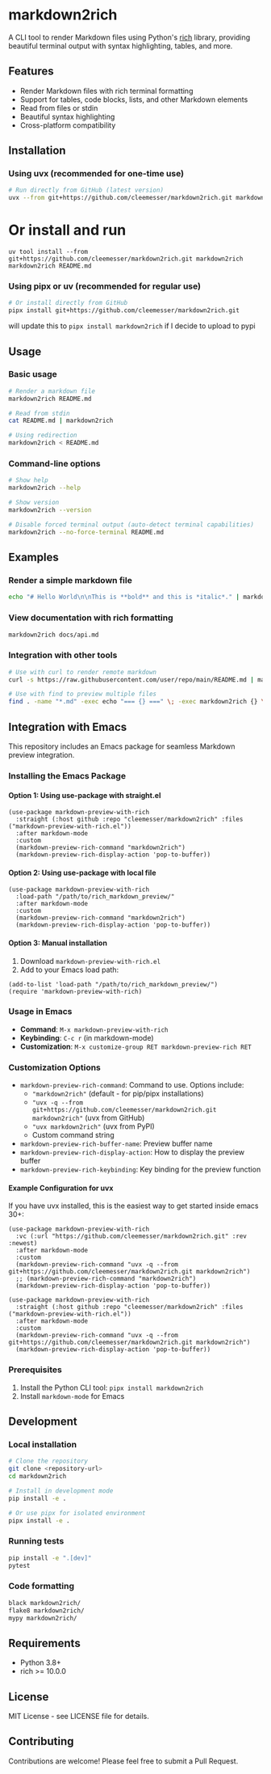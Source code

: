 # markdown2rich

A CLI tool to render Markdown files using Python's [rich](https://github.com/Textualize/rich) library, providing beautiful terminal output with syntax highlighting, tables, and more.

## Features

- Render Markdown files with rich terminal formatting
- Support for tables, code blocks, lists, and other Markdown elements
- Read from files or stdin
- Beautiful syntax highlighting
- Cross-platform compatibility

## Installation

### Using uvx (recommended for one-time use)

```bash
# Run directly from GitHub (latest version)
uvx --from git+https://github.com/cleemesser/markdown2rich.git markdown2rich README.md
```
# Or install and run
```
uv tool install --from git+https://github.com/cleemesser/markdown2rich.git markdown2rich
markdown2rich README.md
```

### Using pipx or uv (recommended for regular use)

```bash
# Or install directly from GitHub
pipx install git+https://github.com/cleemesser/markdown2rich.git
```
will update this to `pipx install markdown2rich` if I decide to upload to pypi


## Usage

### Basic usage

```bash
# Render a markdown file
markdown2rich README.md

# Read from stdin
cat README.md | markdown2rich

# Using redirection
markdown2rich < README.md
```

### Command-line options

```bash
# Show help
markdown2rich --help

# Show version
markdown2rich --version

# Disable forced terminal output (auto-detect terminal capabilities)
markdown2rich --no-force-terminal README.md
```

## Examples

### Render a simple markdown file

```bash
echo "# Hello World\n\nThis is **bold** and this is *italic*." | markdown2rich
```

### View documentation with rich formatting

```bash
markdown2rich docs/api.md
```

### Integration with other tools

```bash
# Use with curl to render remote markdown
curl -s https://raw.githubusercontent.com/user/repo/main/README.md | markdown2rich

# Use with find to preview multiple files
find . -name "*.md" -exec echo "=== {} ===" \; -exec markdown2rich {} \;
```

## Integration with Emacs

This repository includes an Emacs package for seamless Markdown preview integration.

### Installing the Emacs Package

#### Option 1: Using use-package with straight.el

```elisp
(use-package markdown-preview-with-rich
  :straight (:host github :repo "cleemesser/markdown2rich" :files ("markdown-preview-with-rich.el"))
  :after markdown-mode
  :custom
  (markdown-preview-rich-command "markdown2rich")
  (markdown-preview-rich-display-action 'pop-to-buffer))
```

#### Option 2: Using use-package with local file

```elisp
(use-package markdown-preview-with-rich
  :load-path "/path/to/rich_markdown_preview/"
  :after markdown-mode
  :custom
  (markdown-preview-rich-command "markdown2rich")
  (markdown-preview-rich-display-action 'pop-to-buffer))
```

#### Option 3: Manual installation

1. Download `markdown-preview-with-rich.el`
2. Add to your Emacs load path:

```elisp
(add-to-list 'load-path "/path/to/rich_markdown_preview/")
(require 'markdown-preview-with-rich)
```

### Usage in Emacs

- **Command**: `M-x markdown-preview-with-rich`
- **Keybinding**: `C-c r` (in markdown-mode)
- **Customization**: `M-x customize-group RET markdown-preview-rich RET`

### Customization Options

- `markdown-preview-rich-command`: Command to use. Options include:
  - `"markdown2rich"` (default - for pip/pipx installations)
  - `"uvx -q --from git+https://github.com/cleemesser/markdown2rich.git markdown2rich"` (uvx from GitHub)
  - `"uvx markdown2rich"` (uvx from PyPI)
  - Custom command string
- `markdown-preview-rich-buffer-name`: Preview buffer name
- `markdown-preview-rich-display-action`: How to display the preview buffer
- `markdown-preview-rich-keybinding`: Key binding for the preview function

#### Example Configuration for uvx
If you have uvx installed, this is the easiest way to get started inside emacs 30+:
```elisp
(use-package markdown-preview-with-rich
  :vc (:url "https://github.com/cleemesser/markdown2rich.git" :rev :newest)
  :after markdown-mode
  :custom
  (markdown-preview-rich-command "uvx -q --from git+https://github.com/cleemesser/markdown2rich.git markdown2rich")
  ;; (markdown-preview-rich-command "markdown2rich")
  (markdown-preview-rich-display-action 'pop-to-buffer))
```

```elisp
(use-package markdown-preview-with-rich
  :straight (:host github :repo "cleemesser/markdown2rich" :files ("markdown-preview-with-rich.el"))
  :after markdown-mode
  :custom
  (markdown-preview-rich-command "uvx -q --from git+https://github.com/cleemesser/markdown2rich.git markdown2rich")
  (markdown-preview-rich-display-action 'pop-to-buffer))
```

### Prerequisites

1. Install the Python CLI tool: `pipx install markdown2rich`
2. Install `markdown-mode` for Emacs

## Development

### Local installation

```bash
# Clone the repository
git clone <repository-url>
cd markdown2rich

# Install in development mode
pip install -e .

# Or use pipx for isolated environment
pipx install -e .
```

### Running tests

```bash
pip install -e ".[dev]"
pytest
```

### Code formatting

```bash
black markdown2rich/
flake8 markdown2rich/
mypy markdown2rich/
```

## Requirements

- Python 3.8+
- rich >= 10.0.0

## License

MIT License - see LICENSE file for details.

## Contributing

Contributions are welcome! Please feel free to submit a Pull Request.
